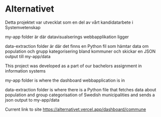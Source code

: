 # Alternativet

Detta projektet var utvecklat som en del av vårt kandidatarbete i Systemvetenskap

my-app folder är där datavisualserings webbapplikation ligger

data-extraction folder är där det finns en Python fil som hämtar data om population och grupp kategorisering bland kommuner och skickar en JSON output till my-app/data

This project was developed as a part of our bachelors assignment in information systems 

my-app folder is where the dashboard webbapplication is in

data-extraction folder is where there is a Python file that fetches data about population and group categorisation of Swedish municipalities and sends a json output to my-app/data  

Current link to site
https://alternativet.vercel.app/dashboard/commune

